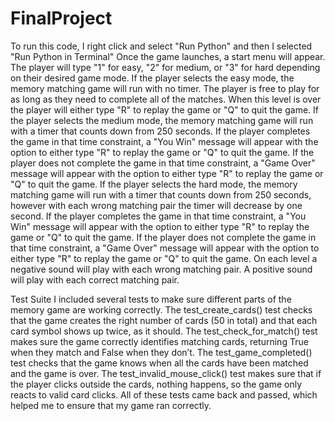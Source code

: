 # FinalProject
To run this code, I right click and select "Run Python" and then I selected "Run Python in Terminal"
Once the game launches, a start menu will appear. The player will type "1" for easy, "2" for medium, or "3" for hard depending on their desired game mode. 
If the player selects the easy mode, the memory matching game will run with no timer. The player is free to play for as long as they need to complete all of the matches. When this level is over the player will either type "R" to replay the game or "Q" to quit the game. 
If the player selects the medium mode, the memory matching game will run with a timer that counts down from 250 seconds. If the player completes the game in that time constraint, a "You Win" message will appear with the option to either type "R" to replay the game or "Q" to quit the game. If the player does not complete the game in that time constraint, a "Game Over" message will appear with the option to either type "R" to replay the game or "Q" to quit the game. 
If the player selects the hard mode, the memory matching game will run with a timer that counts down from 250 seconds, however with each wrong matching pair the timer will decrease by one second. If the player completes the game in that time constraint, a "You Win" message will appear with the option to either type "R" to replay the game or "Q" to quit the game. If the player does not complete the game in that time constraint, a "Game Over" message will appear with the option to either type "R" to replay the game or "Q" to quit the game. 
On each level a negative sound will play with each wrong matching pair. A positive sound will play with each correct matching pair. 

Test Suite
I included several tests to make sure different parts of the memory game are working correctly. 
The test_create_cards() test checks that the game creates the right number of cards (50 in total) and that each card symbol shows up twice, as it should. 
The test_check_for_match() test makes sure the game correctly identifies matching cards, returning True when they match and False when they don’t. 
The test_game_completed() test checks that the game knows when all the cards have been matched and the game is over.
The test_invalid_mouse_click() test makes sure that if the player clicks outside the cards, nothing happens, so the game only reacts to valid card clicks. 
All of these tests came back and passed, which helped me to ensure that my game ran correctly. 
